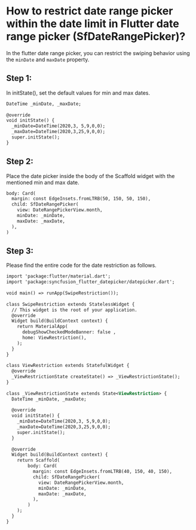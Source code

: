 # How to restrict date range picker within the date limit in Flutter date range picker (SfDateRangePicker)?

In the flutter date range picker, you can restrict the swiping behavior using the `minDate` and `maxDate` property.

## Step 1:
In initState(), set the default values for min and max dates.

```xml
DateTime _minDate, _maxDate;
 
@override
void initState() {
  _minDate=DateTime(2020,3, 5,9,0,0);
  _maxDate=DateTime(2020,3,25,9,0,0);
  super.initState();
} 
```
## Step 2:
Place the date picker inside the body of the Scaffold widget with the mentioned min and max date.

```xml
body: Card(
  margin: const EdgeInsets.fromLTRB(50, 150, 50, 150),
  child: SfDateRangePicker(
    view: DateRangePickerView.month,
    minDate: _minDate,
    maxDate: _maxDate,
  ),
)
```
 

## Step 3: 
Please find the entire code for the date restriction as follows.

```xml
import 'package:flutter/material.dart';
import 'package:syncfusion_flutter_datepicker/datepicker.dart';
 
void main() => runApp(SwipeRestriction());
 
class SwipeRestriction extends StatelessWidget {
  // This widget is the root of your application.
  @override
  Widget build(BuildContext context) {
    return MaterialApp(
      debugShowCheckedModeBanner: false ,
      home: ViewRestriction(),
    );
  }
}
 
class ViewRestriction extends StatefulWidget {
  @override
  _ViewRestrictionState createState() => _ViewRestrictionState();
}
 
class _ViewRestrictionState extends State<ViewRestriction> {
  DateTime _minDate, _maxDate;
 
  @override
  void initState() {
    _minDate=DateTime(2020,3, 5,9,0,0);
    _maxDate=DateTime(2020,3,25,9,0,0);
    super.initState();
  }
 
  @override
  Widget build(BuildContext context) {
    return Scaffold(
        body: Card(
          margin: const EdgeInsets.fromLTRB(40, 150, 40, 150),
          child: SfDateRangePicker(
            view: DateRangePickerView.month,
            minDate: _minDate,
            maxDate: _maxDate,
          ),
        )
    );
  }
}
```
